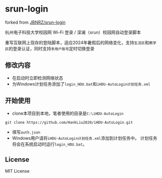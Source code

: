 # srun-login 
forked from [JBNRZ/srun-login](https://github.com/JBNRZ/srun-login)

杭州电子科技大学校园网 Wi-Fi 登录 / 深澜（srun）校园网自动登录脚本

重写互联网上现存的登陆脚本，适应2024年暑假后的网络变化，支持`生活区`和`教学区`的登录认证，同时支持`多用户账号`定时切换登录

## 修改内容
- 在启动时立即检测网络状态
- 为Windows计划任务添加了`login_HDU.bat`和`iHDU-AutoLogin计划任务.xml`

## 开始使用
- clone本项目到本地，笔者使用的目录是`C:\iHDU-AutoLogin`
```
git clone https://github.com/HankLiu2020/iHDU-AutoLogin.git
```
- 填写`auth.json`
- Windows用户请将`iHDU-AutoLogin计划任务.xml`添加到计划任务中。
计划任务将会在系统启动时运行`login_HDU.bat`。

## License

MIT License

